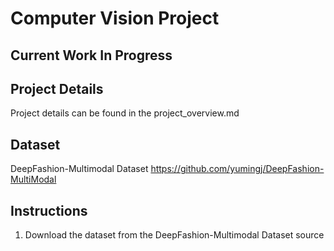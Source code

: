# Computer Vision Project
## Current Work In Progress

## Project Details
Project details can be found in the project_overview.md 

## Dataset
DeepFashion-Multimodal Dataset https://github.com/yumingj/DeepFashion-MultiModal 

## Instructions
1. Download the dataset from the DeepFashion-Multimodal Dataset source


